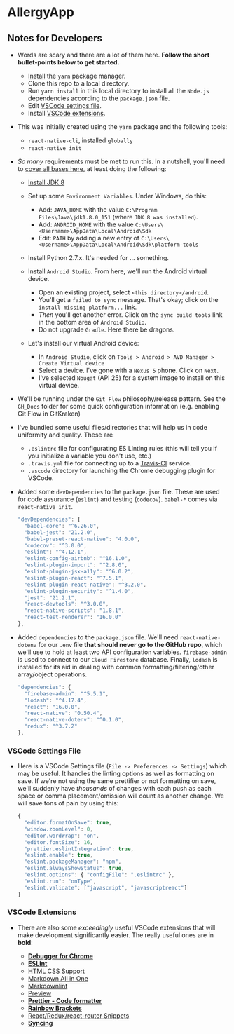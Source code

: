 # AllergyApp

## Notes for Developers

* Words are scary and there are a lot of them here. **Follow the short
  bullet-points below to get started.**

  * [Install](https://yarnpkg.com/en/docs/install) the `yarn` package manager.
  * Clone this repo to a local directory.
  * Run `yarn install` in this local directory to install all the `Node.js`
    dependencies according to the `package.json` file.
  * Edit [VSCode settings file](#vscode-settings-file).
  * Install [VSCode extensions](#vscode-extensions).

* This was initially created using the `yarn` package and the following tools:

  * `react-native-cli`, installed `globally`
  * `react-native init`

* _So many_ requirements must be met to run this. In a nutshell, you'll need to
  [cover all bases here](http://facebook.github.io/react-native/docs/getting-started.html),
  at least doing the following:

  * [Install JDK 8](http://www.oracle.com/technetwork/java/javase/downloads/jdk8-downloads-2133151.html)
  * Set up some `Environment Variables`. Under Windows, do this:

    * Add: `JAVA_HOME` with the value `C:\Program Files\Java\jdk1.8.0_151`
      (where `JDK 8 was installed`).
    * Add: `ANDROID_HOME` with the value
      `C:\Users\<Username>\AppData\Local\Android\Sdk`
    * Edit: `PATH` by adding a new entry of
      `C:\Users\<Username>\AppData\Local\Android\Sdk\platform-tools`

  * Install Python 2.7.x. It's needed for ... something.
  * Install `Android Studio`. From here, we'll run the Android virtual device.
    * Open an existing project, select `<this directory>/android`.
    * You'll get a `failed to sync` message. That's okay; click on the `install
      missing platform...` link.
    * _Then_ you'll get another error. Click on the `sync build tools` link in
      the bottom area of `Android Studio`.
    * Do not upgrade `Gradle`. Here there be dragons.
  * Let's install our virtual Android device:
    * In `Android Studio`, click on `Tools > Android > AVD Manager > Create
      Virtual device`
    * Select a device. I've gone with a `Nexus 5` phone. Click on `Next`.
    * I've selected `Nougat` (API 25) for a system image to install on this
      virtual device.

* We'll be running under the `Git Flow` philosophy/release pattern. See the
  `GH_Docs` folder for some quick configuration information (e.g. enabling Git
  Flow in GitKraken)

* I've bundled some useful files/directories that will help us in code
  uniformity and quality. These are

  * `.eslintrc` file for configurating ES Linting rules (this will tell you if
    you initialize a variable you don't use, etc.)
  * `.travis.yml` file for connecting up to a
    [Travis-CI](https://travis-ci.org/) service.
  * `.vscode` directory for launching the Chrome debugging plugin for VSCode.

* Added some `devDependencies` to the `package.json` file. These are used for
  code assurance (`eslint`) and testing (`codecov`). `babel-*` comes via
  `react-native init`.

  ```js
  "devDependencies": {
    "babel-core": "^6.26.0",
    "babel-jest": "21.2.0",
    "babel-preset-react-native": "4.0.0",
    "codecov": "^3.0.0",
    "eslint": "^4.12.1",
    "eslint-config-airbnb": "^16.1.0",
    "eslint-plugin-import": "^2.8.0",
    "eslint-plugin-jsx-a11y": "^6.0.2",
    "eslint-plugin-react": "^7.5.1",
    "eslint-plugin-react-native": "^3.2.0",
    "eslint-plugin-security": "^1.4.0",
    "jest": "21.2.1",
    "react-devtools": "^3.0.0",
    "react-native-scripts": "1.8.1",
    "react-test-renderer": "16.0.0"
  },
  ```

* Added `dependencies` to the `package.json` file. We'll need
  `react-native-dotenv` for our `.env` file **that should never go to the GitHub
  repo**, which we'll use to hold at least two API configuration variables.
  `firebase-admin` is used to connect to our `Cloud Firestore` database.
  Finally, `lodash` is installed for its aid in dealing with common
  formatting/filtering/other array/object operations.

  ```js
  "dependencies": {
    "firebase-admin": "^5.5.1",
    "lodash": "^4.17.4",
    "react": "16.0.0",
    "react-native": "0.50.4",
    "react-native-dotenv": "^0.1.0",
    "redux": "^3.7.2"
  },
  ```

### VSCode Settings File

* Here is a VSCode Settings file (`File -> Preferences -> Settings`) which may
  be useful. It handles the linting options as well as formatting on save. If
  we're not using the same prettifier or not formatting on save, we'll suddenly
  have _thousands_ of changes with each push as each space or comma
  placement/omission will count as another change. We will save tons of pain by
  using this:

  ```js
  {
    "editor.formatOnSave": true,
    "window.zoomLevel": 0,
    "editor.wordWrap": "on",
    "editor.fontSize": 16,
    "prettier.eslintIntegration": true,
    "eslint.enable": true,
    "eslint.packageManager": "npm",
    "eslint.alwaysShowStatus": true,
    "eslint.options": { "configFile": ".eslintrc" },
    "eslint.run": "onType",
    "eslint.validate": ["javascript", "javascriptreact"]
  }
  ```

### VSCode Extensions

* There are also some _exceedingly_ useful VSCode extensions that will make
  development significantly easier. The really useful ones are in **bold**:

  * [**Debugger for Chrome**](https://marketplace.visualstudio.com/items?itemName=msjsdiag.debugger-for-chrome)
  * [**ESLint**](https://marketplace.visualstudio.com/items?itemName=dbaeumer.vscode-eslint)
  * [HTML CSS Support](https://marketplace.visualstudio.com/items?itemName=ecmel.vscode-html-css)
  * [Markdown All in One](https://marketplace.visualstudio.com/items?itemName=yzhang.markdown-all-in-one)
  * [Markdownlint](https://marketplace.visualstudio.com/items?itemName=DavidAnson.vscode-markdownlint)
  * [Preview](https://marketplace.visualstudio.com/items?itemName=searKing.preview-vscode)
  * [**Prettier - Code formatter**](https://marketplace.visualstudio.com/items?itemName=esbenp.prettier-vscode)
  * [**Rainbow Brackets**](https://marketplace.visualstudio.com/items?itemName=2gua.rainbow-brackets)
  * [React/Redux/react-router Snippets](https://marketplace.visualstudio.com/items?itemName=discountry.react-redux-react-router-snippets)
  * [**Syncing**](https://marketplace.visualstudio.com/items?itemName=nonoroazoro.syncing)
